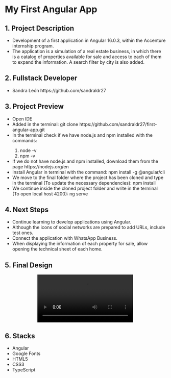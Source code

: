 <h1>My First Angular App</h1>

<h2>1. Project Description</h2>
<ul>
<li>Development of a first application in Angular 16.0.3, within the Accenture internship program.</li>
<li>The application is a simulation of a real estate business, in which there is a catalog of properties available for sale and access to each of them to expand the information. A search filter by city is also added.</li>
</ul>

<h2>2. Fullstack Developer</h2>
<ul>
<li>Sandra León https://github.com/sandraldr27</li>
</ul>

<h2>3. Project Preview</h2>
<ul>
<li>Open IDE</li>
<li>Added in the terminal: git clone https://github.com/sandraldr27/first-angular-app.git</li>
<li>In the terminal check if we have node.js and npm installed with the commands:</li> 
  <ol>
    <li>node -v</li>
    <li>npm -v</li>
  </ol>
<li>If we do not have node.js and npm installed, download them from the page https://nodejs.org/en</li>
<li>Install Angular in terminal with the command: npm install -g @angular/cli </li>
<li>We move to the final folder where the project has been cloned and type in the terminal (To update the necessary dependencies): npm install</li>
<li>We continue inside the cloned project folder and write in the terminal (To open local host 4200): ng serve </li>
</ul>

<h2>4. Next Steps</h2>
<ul>
<li>Continue learning to develop applications using Angular.</li>
<li>Although the icons of social networks are prepared to add URLs, include test ones.</li>
<li>Connect the application with WhatsApp Business.</li>
<li>When displaying the information of each property for sale, allow opening the technical sheet of each home.</li>
</ul>

<h2>5. Final Design</h2>
<div style="display:flex; flex-wrap:wrap; justify-content:center; margin:auto">
<video src="https://github.com/sandraldr27/first-angular-app/assets/116546588/7c521200-c797-4428-b5e5-044f2ff47299" controls></video>
</div>

<h2>6. Stacks</h2>
<ul>
<li>Angular</li>
<li>Google Fonts</li>
<li>HTML5</li>
<li>CSS3</li>
<li>TypeScript</li>







